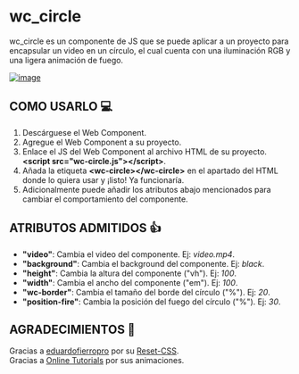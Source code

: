 # wc_circle

wc_circle es un componente de JS que se puede aplicar a un proyecto para encapsular un video en un círculo, el cual cuenta con una iluminación RGB y una ligera animación de fuego.

[![image](https://user-images.githubusercontent.com/78848226/180857684-75bf1f33-03f3-4429-8a58-82f07b40b209.png)](https://newprojectf.github.io/)

## COMO USARLO 💻

1. Descárguese el Web Component.
2. Agregue el Web Component a su proyecto.
3. Enlace el JS del Web Component al archivo HTML de su proyecto. **\<script src="wc-circle.js"\>\</script\>**.
4. Añada la etiqueta **\<wc-circle\>\</wc-circle\>** en el apartado del HTML donde lo quiera usar y ¡listo! Ya funcionaría.
5. Adicionalmente puede añadir los atributos abajo mencionados para cambiar el comportamiento del componente.

## ATRIBUTOS ADMITIDOS 👍

* **"video"**: Cambia el video del componente. Ej: *video.mp4*.  
* **"background"**: Cambia el background del componente. Ej: *black*.  
* **"height"**: Cambia la altura del componente ("vh"). Ej: *100*.  
* **"width"**: Cambia el ancho del componente ("em"). Ej: *100*.  
* **"wc-border"**: Cambia el tamaño del borde del círculo ("%"). Ej: *20*.  
* **"position-fire"**: Cambia la posición del fuego del círculo ("%"). Ej: *30*.  

## AGRADECIMIENTOS 🎁

Gracias a [eduardofierropro](https://github.com/eduardofierropro) por su [Reset-CSS](https://github.com/eduardofierropro/Reset-CSS/blob/main/css/app.css).   
Gracias a [Online Tutorials](https://www.youtube.com/c/OnlineTutorials4Designers) por sus animaciones.
